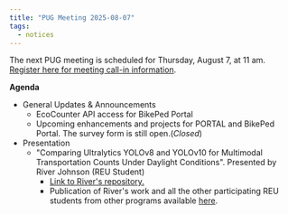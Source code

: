 ```yaml
---
title: "PUG Meeting 2025-08-07"
tags:
  - notices
---
```


The next PUG meeting is scheduled for Thursday, August 7, at 11 am. [Register here for meeting call-in information](https://pdx.zoom.us/meeting/register/kaOYtThwSUaT5lcrW3oAkQ#/registration).  
  
__Agenda__
- General Updates & Announcements  
  - EcoCounter API access for BikePed Portal
  - Upcoming enhancements and projects for PORTAL and BikePed Portal. The survey form is still open.(*Closed*)
- Presentation 
  - "Comparing Ultralytics YOLOv8 and YOLOv10 for Multimodal Transportation Counts Under Daylight Conditions". Presented by River Johnson (REU Student)
    - [Link to River's repository.](https://github.com/River64/2025-PSU-REU-River)
    - Publication of River's work and all the other participating REU students from other programs available [here](https://archives.pdx.edu/ds/psu/44150).
